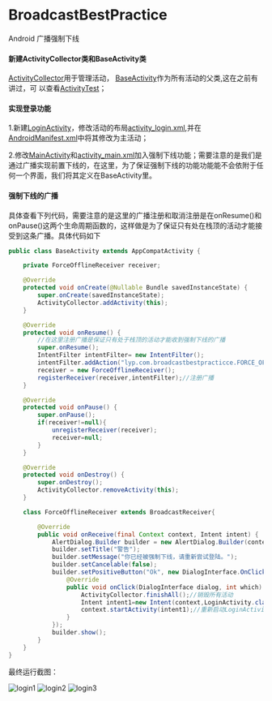BroadcastBestPractice
===================================
Android 广播强制下线
#### 新建ActivityCollector类和BaseActivity类
[ActivityCollector](/app/src/main/java/lyp/com/broadcastbestpractice/ActivityCollector.java)用于管理活动，
[BaseActivity](/app/src/main/java/lyp/com/broadcastbestpractice/BaseActivity.java)作为所有活动的父类,这在之前有讲过，可
以查看[ActivityTest](https://github.com/ordinarylyp/ActivityTest)；
#### 实现登录功能
1.新建[LoginActivity](/app/src/main/java/lyp/com/broadcastbestpractice/LoginActivity.java)，修改活动的布局[activity_login.xml](),并在[AndroidManifest.xml](/app/src/main/AndroidManifest.xml)中将其修改为主活动；

2.修改[MainActivity](/app/src/main/java/lyp/com/broadcastbestpractice/MainActivity.java)和[activity_main.xml]()加入强制下线功能；需要注意的是我们是通过广播实现前置下线的，在这里，为了保证强制下线的功能功能能不会依附于任何一个界面，我们将其定义在BaseActivity里。
#### 强制下线的广播
具体查看下列代码，需要注意的是这里的广播注册和取消注册是在onResume()和onPause()这两个生命周期函数的，这样做是为了保证只有处在栈顶的活动才能接受到这条广播。具体代码如下
```Java
public class BaseActivity extends AppCompatActivity {

    private ForceOfflineReceiver receiver;

    @Override
    protected void onCreate(@Nullable Bundle savedInstanceState) {
        super.onCreate(savedInstanceState);
        ActivityCollector.addActivity(this);
    }

    @Override
    protected void onResume() {
        //在这里注册广播是保证只有处于栈顶的活动才能收到强制下线的广播
        super.onResume();
        IntentFilter intentFilter= new IntentFilter();
        intentFilter.addAction("lyp.com.broadcastbestpracticce.FORCE_OFFLINE");
        receiver = new ForceOfflineReceiver();
        registerReceiver(receiver,intentFilter);//注册广播
    }

    @Override
    protected void onPause() {
        super.onPause();
        if(receiver!=null){
            unregisterReceiver(receiver);
            receiver=null;
        }
    }

    @Override
    protected void onDestroy() {
        super.onDestroy();
        ActivityCollector.removeActivity(this);
    }

    class ForceOfflineReceiver extends BroadcastReceiver{

        @Override
        public void onReceive(final Context context, Intent intent) {
            AlertDialog.Builder builder = new AlertDialog.Builder(context);
            builder.setTitle("警告");
            builder.setMessage("你已经被强制下线，请重新尝试登陆。");
            builder.setCancelable(false);
            builder.setPositiveButton("Ok", new DialogInterface.OnClickListener() {
                @Override
                public void onClick(DialogInterface dialog, int which) {
                    ActivityCollector.finishAll();//销毁所有活动
                    Intent intent1=new Intent(context,LoginActivity.class);
                    context.startActivity(intent1);//重新启动LoginActivity
                }
            });
            builder.show();
        }
    }
}
```
最终运行截图：

![login1](/img/login1.png "login1")
![login2](/img/login2.png "login2")
![login3](/img/login3.png "login3")
